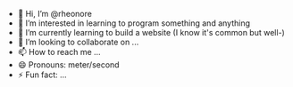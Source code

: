- 👋 Hi, I’m @rheonore
- 👀 I’m interested in learning to program something and anything
- 🌱 I’m currently learning to build a website (I know it's common but well-)
- 💞️ I’m looking to collaborate on ...
- 📫 How to reach me ...
- 😄 Pronouns: meter/second
- ⚡ Fun fact: ...

<!---
rheonore/rheonore is a ✨ special ✨ repository because its `README.md` (this file) appears on your GitHub profile.
You can click the Preview link to take a look at your changes.
--->
